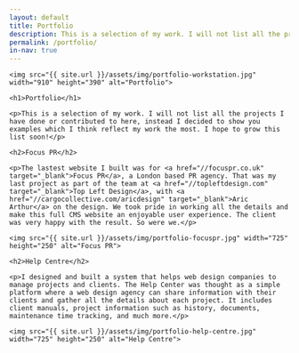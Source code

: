 ```yaml
---
layout: default
title: Portfolio
description: This is a selection of my work. I will not list all the projects I have done or contributed to here, instead I decided to show you examples which I think reflect my work the most.
permalink: /portfolio/
in-nav: true
---
```


<div class="featured">

    <img src="{{ site.url }}/assets/img/portfolio-workstation.jpg" width="910" height="390" alt="Portfolio">

</div>

<div class="wrap story cf">

    <h1>Portfolio</h1>

    <p>This is a selection of my work. I will not list all the projects I have done or contributed to here, instead I decided to show you examples which I think reflect my work the most. I hope to grow this list soon!</p>

    <h2>Focus PR</h2>

    <p>The lastest website I built was for <a href="//focuspr.co.uk" target="_blank">Focus PR</a>, a London based PR agency. That was my last project as part of the team at <a href="//topleftdesign.com" target="_blank">Top Left Design</a>, with <a href="//cargocollective.com/aricdesign" target="_blank">Aric Arthur</a> on the design. We took pride in working all the details and make this full CMS website an enjoyable user experience. The client was very happy with the result. So were we.</p>

    <img src="{{ site.url }}/assets/img/portfolio-focuspr.jpg" width="725" height="250" alt="Focus PR">

    <h2>Help Centre</h2>

    <p>I designed and built a system that helps web design companies to manage projects and clients. The Help Center was thought as a simple platform where a web design agency can share information with their clients and gather all the details about each project. It includes client manuals, project information such as history, documents, maintenance time tracking, and much more.</p>

    <img src="{{ site.url }}/assets/img/portfolio-help-centre.jpg" width="725" height="250" alt="Help Centre">

</div>
